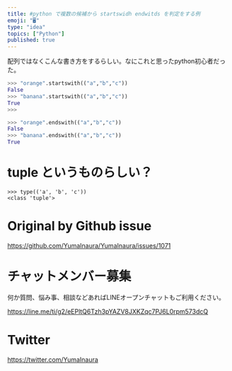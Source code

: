 ```yaml
---
title: #python で複数の候補から startswidh endwitds を判定をする例
emoji: "🖥"
type: "idea"
topics: ["Python"]
published: true
---
```


配列ではなくこんな書き方をするらしい。なにこれと思ったpython初心者だった。


```py
>>> "orange".startswith(("a","b","c"))
False
>>> "banana".startswith(("a","b","c"))
True
>>>
```

```py
>>> "orange".endswith(("a","b","c"))
False
>>> "banana".endswith(("a","b","c"))
True
```

# tuple というものらしい？

```
>>> type(('a', 'b', 'c'))
<class 'tuple'>
```

# Original by Github issue

https://github.com/YumaInaura/YumaInaura/issues/1071








<!-- Update From Qiita API -->

# チャットメンバー募集


何か質問、悩み事、相談などあればLINEオープンチャットもご利用ください。

https://line.me/ti/g2/eEPltQ6Tzh3pYAZV8JXKZqc7PJ6L0rpm573dcQ





# Twitter


https://twitter.com/YumaInaura


<!-- Update From Qiita API -->


